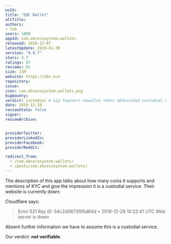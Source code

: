```yaml
---
wsId: 
title: "EBC Wallet"
altTitle: 
authors:
- leo
users: 1000
appId: com.ebcecosystem.wallets
released: 2018-12-07
latestUpdate: 2019-01-30
version: "0.0.7"
stars: 4.7
ratings: 97
reviews: 61
size: 11M
website: https://ebc.eco
repository: 
issue: 
icon: com.ebcecosystem.wallets.png
bugbounty: 
verdict: custodial # wip fewusers nowallet nobtc obfuscated custodial nosource nonverifiable reproducible bounty defunct
date: 2019-12-28
reviewStale: false
signer: 
reviewArchive:


providerTwitter: 
providerLinkedIn: 
providerFacebook: 
providerReddit: 

redirect_from:
  - /com.ebcecosystem.wallets/
  - /posts/com.ebcecosystem.wallets/
---
```



The description of this app talks about how many coins it supports and mentions
of KYC and give the impression it is a custodial service. Their website is
currently down:

Cloudflare says:
> Error 521 Ray ID: 54c2d0873f95d64d • 2019-12-28 10:22:41 UTC
  Web server is down

Absent further information we have to assume this is a custodial service.

Our verdict: **not verifiable**.
